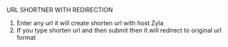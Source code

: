 
URL SHORTNER WITH REDIRECTION

  1. Enter any url it will create shorten url with host Zyla       
  2. If you type shorten url and then submit then it will redirect to original url format </h3>
